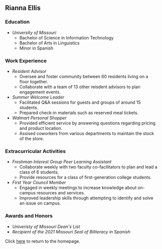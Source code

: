 ## Rianna Ellis

### **Education**
* _University of Missouri_
  * Bachelor of Science in Information Technology
  * Bachelor of Arts in Linguistics
  * Minor in Spanish

### **Work Experience**
* _Resident Advisor_
  * Oversee and foster community between 60 residents living on a floor together.
  * Collaborate with a team of 13 other reisdent advisors to plan engagement events.
* _Summer Welcome Leader_
  * Facilitated Q&A sessions for guests and groups of around 15 students.
  * Prepared check-in materials such as reserved meal tickets.
* _Walmart Personal Shopper_
  * Provided efficient service by answering questions regarding pricing and product location.
  * Assised coworkers from various departments to maintain the stock of the store.

### **Extracurricular Activities**
* _Freshman Interest Group Peer Learning Assistant_
  * Collaborate weekly with two faculty co-facilitators to plan and lead a class of 6 students.
  * Provide resources for a class of first-generation college students.
* _First Year Council Member_
  * Engaged in weekly meetings to increase knowledge about on-campus resources and services.
  * Improved leadership skills through attempting to identify and solve an issue on campus.
 
 ### **Awards and Honors**
 * _Univeristy of Missouri Dean's List_
 * _Recipient of the 2021 Missouri Seal of Biliteracy in Spanish_

Click [here](README.md) to return to the homepage.
